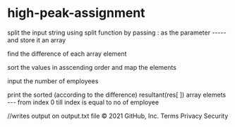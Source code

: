 # high-peak-assignment

split the input string using split function by passing : as the parameter   -----  and store it an array

find the difference of each array element

sort the values in asscending order and map the elements

input the number of employees

print the sorted  (according to the difference) resultant(res[ ]) array elemets --- from index 0 till index is equal to no of employee

//writes output on output.txt file
© 2021 GitHub, Inc.
Terms
Privacy
Security
